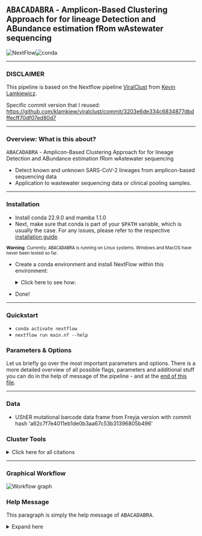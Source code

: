 
## <samp>ABACADABRA</samp> - Amplicon-Based Clustering Approach for for lineage Detection and ABundance estimation fRom wAstewater sequencing
![NextFlow](https://img.shields.io/badge/Nextflow-22.10.1.5828-blue.svg)![conda](https://img.shields.io/badge/Uses-conda-green.svg)
***

### DISCLAIMER
This pipeline is based on the Nextflow pipeline [ViralClust](https://github.com/klamkiew/viralclust) from  [Kevin Lamkiewicz](https://github.com/klamkiew).

Specific commit version that I reused: https://github.com/klamkiew/viralclust/commit/3203e6de334c6834877dbdffecff70df07ed80d7
***

### Overview: What is this about?
<samp>ABACADABRA</samp> - Amplicon-Based Clustering Approach for for lineage Detection and ABundance estimation fRom wAstewater sequencing
- Detect known and unknown SARS-CoV-2 lineages from amplicon-based sequencing data
- Application to wastewater sequencing data or clinical pooling samples.
***

### Installation

* Install conda 22.9.0 and mamba 1.1.0
* Next, make sure that conda is part of your <samp>$PATH</samp> variable, which is usually the case. For any issues, please refer to the respective [installation guide](https://conda.io/projects/conda/en/latest/user-guide/install/index.html).

<sub>**Warning**: Currently, <samp>ABACADABRA</samp> is running on Linux systems. Windows and MacOS have never been tested so far.</sub>
* Create a conda environment and install NextFlow within this environment:

  <details><summary>Click here to see how:</summary>

  ```bash
  conda env create -f environment.yml
  ```
   </details>


* Done!

***

### Quickstart
* `conda activate nextflow`
* `nextflow run main.nf --help`



### Parameters & Options

Let us briefly go over the most important parameters and options. There is a more detailed overview of all possible flags, parameters and additional stuff you can
do in the help of message of the pipeline - and at the [end of this file](#help-message).




***
### Data
* UShER mutational barcode data frame from Freyja version with commit hash 'a62c7f7e4011eb1de0b3aa67c53b31396805b496'  
### Cluster Tools



<details><summary>Click here for all citations</summary>

  * UMAP:
    * `McInnes, L, Healy, J, "UMAP: Uniform Manifold Approximation and Projection for Dimension Reduction", ArXiv e-prints 1802.03426, 2018`
  * HDBscan: 
    * `L. McInnes, J. Healy, S. Astels, "hdbscan: Hierarchical density based clustering" In: Journal of Open Source Software, The Open Journal, volume 2, number 11. 2017`
</details>

***

### Graphical Workflow

![Workflow graph](/pic/workflow.png)

### Help Message

This paragraph is simply the help message of <samp>ABACADABRA</samp>.

<details><summary>Expand here</summary>

```
____________________________________________________________________________________________

Welcome to ABACADABRA - Amplicon-Based Clustering Approach for for lineage Detection and ABundance estimation fRom wAstewater sequencing
____________________________________________________________________________________________

Usage example:


____________________________________________________________________________________________

Mandatory Input:

____________________________________________________________________________________________

Options:


Computing options:


Nextflow options:
____________________________________________________________________________________________

```
</details>